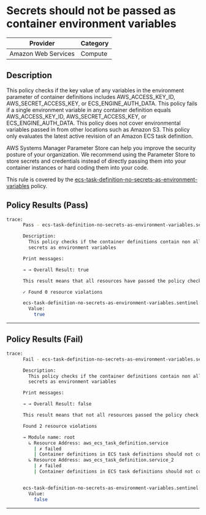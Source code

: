 # Secrets should not be passed as container environment variables

| Provider            | Category     |
|---------------------|--------------|
| Amazon Web Services | Compute      |

## Description

This policy checks if the key value of any variables in the environment parameter of container definitions includes AWS_ACCESS_KEY_ID, AWS_SECRET_ACCESS_KEY, or ECS_ENGINE_AUTH_DATA. This policy fails if a single environment variable in any container definition equals AWS_ACCESS_KEY_ID, AWS_SECRET_ACCESS_KEY, or ECS_ENGINE_AUTH_DATA. This policy does not cover environmental variables passed in from other locations such as Amazon S3. This policy only evaluates the latest active revision of an Amazon ECS task definition.

AWS Systems Manager Parameter Store can help you improve the security posture of your organization. We recommend using the Parameter Store to store secrets and credentials instead of directly passing them into your container instances or hard coding them into your code.

This rule is covered by the [ecs-task-definition-no-secrets-as-environment-variables](../../policies/ecs-task-definition-no-secrets-as-environment-variables.sentinel) policy.

## Policy Results (Pass)
```bash
trace:
      Pass - ecs-task-definition-no-secrets-as-environment-variables.sentinel

      Description:
        This policy checks if the container definitions contain non allow listed
        secrets as environment variables

      Print messages:

      → → Overall Result: true

      This result means that all resources have passed the policy check for the policy ecs-task-definition-no-secrets-as-environment-variables.

      ✓ Found 0 resource violations

      ecs-task-definition-no-secrets-as-environment-variables.sentinel:77:1 - Rule "main"
        Value:
          true
```

---

## Policy Results (Fail)
```bash
trace:
      Fail - ecs-task-definition-no-secrets-as-environment-variables.sentinel

      Description:
        This policy checks if the container definitions contain non allow listed
        secrets as environment variables

      Print messages:

      → → Overall Result: false

      This result means that not all resources passed the policy check and the protected behavior is not allowed for the policy ecs-task-definition-no-secrets-as-environment-variables.

      Found 2 resource violations

      → Module name: root
        ↳ Resource Address: aws_ecs_task_definition.service
          | ✗ failed
          | Container definitions in ECS task definitions should not contain the following environment variables - AWS_ACCESS_KEY_ID, AWS_SECRET_ACCESS_KEY, ECS_ENGINE_AUTH_DATA. Refer to https://docs.aws.amazon.com/securityhub/latest/userguide/ecs-controls.html#ecs-8 for more details.
        ↳ Resource Address: aws_ecs_task_definition.service_2
          | ✗ failed
          | Container definitions in ECS task definitions should not contain the following environment variables - AWS_ACCESS_KEY_ID, AWS_SECRET_ACCESS_KEY, ECS_ENGINE_AUTH_DATA. Refer to https://docs.aws.amazon.com/securityhub/latest/userguide/ecs-controls.html#ecs-8 for more details.


      ecs-task-definition-no-secrets-as-environment-variables.sentinel:77:1 - Rule "main"
        Value:
          false
```

---